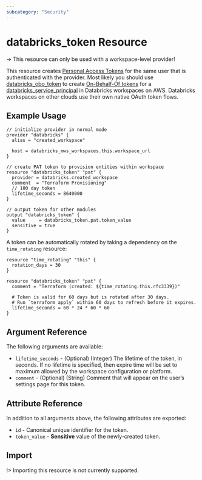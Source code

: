```yaml
---
subcategory: "Security"
---
```

# databricks_token Resource

-> This resource can only be used with a workspace-level provider!

This resource creates [Personal Access Tokens](https://docs.databricks.com/sql/user/security/personal-access-tokens.html) for the same user that is authenticated with the provider. Most likely you should use [databricks_obo_token](obo_token.md) to create [On-Behalf-Of tokens](https://docs.databricks.com/administration-guide/users-groups/service-principals.html#manage-personal-access-tokens-for-a-service-principal) for a [databricks_service_principal](service_principal.md) in Databricks workspaces on AWS. Databricks workspaces on other clouds use their own native OAuth token flows.

## Example Usage

```hcl
// initialize provider in normal mode
provider "databricks" {
  alias = "created_workspace"

  host = databricks_mws_workspaces.this.workspace_url
}

// create PAT token to provision entities within workspace
resource "databricks_token" "pat" {
  provider = databricks.created_workspace
  comment  = "Terraform Provisioning"
  // 100 day token
  lifetime_seconds = 8640000
}

// output token for other modules
output "databricks_token" {
  value     = databricks_token.pat.token_value
  sensitive = true
}
```

A token can be automatically rotated by taking a dependency on the `time_rotating` resource:

```hcl
resource "time_rotating" "this" {
  rotation_days = 30
}

resource "databricks_token" "pat" {
  comment = "Terraform (created: ${time_rotating.this.rfc3339})"

  # Token is valid for 60 days but is rotated after 30 days.
  # Run `terraform apply` within 60 days to refresh before it expires.
  lifetime_seconds = 60 * 24 * 60 * 60
}
```

## Argument Reference

The following arguments are available:

* `lifetime_seconds` - (Optional) (Integer) The lifetime of the token, in seconds. If no lifetime is specified, then expire time will be set to maximum allowed by the workspace configuration or platform.
* `comment` - (Optional) (String) Comment that will appear on the user’s settings page for this token.

## Attribute Reference

In addition to all arguments above, the following attributes are exported:

* `id` - Canonical unique identifier for the token.
* `token_value` - **Sensitive** value of the newly-created token.

## Import

!> Importing this resource is not currently supported.
